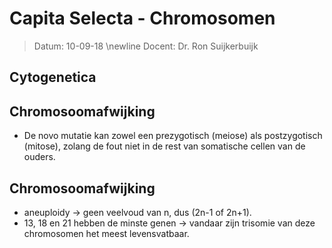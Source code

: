 # Capita Selecta - Chromosomen
 > Datum: 10-09-18 \newline
 > Docent: Dr. Ron Suijkerbuijk 


## Cytogenetica


## Chromosoomafwijking

- De novo mutatie kan zowel een prezygotisch (meiose) als postzygotisch (mitose), zolang de fout niet in de rest van somatische cellen van de ouders.

## Chromosoomafwijking

- aneuploidy → geen veelvoud van n, dus (2n-1 of 2n+1).
- 13, 18 en 21 hebben de minste genen → vandaar zijn trisomie van deze chromosomen het meest levensvatbaar.
